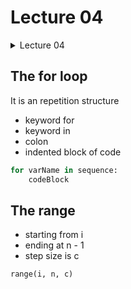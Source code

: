 # Lecture 04
 
<details><summary>Lecture 04</summary>
<p>

* **[The for loop](#the-for-loop)**<br/>      
* **[The range](#the-range)**<br />                      
        
</p>
</details>

## The for loop

It is an repetition structure


- keyword for
- keyword in
- colon
- indented block of code

```python
for varName in sequence:
    codeBlock
```

## The range

- starting from i
- ending at n - 1
- step size is c

`range(i, n, c)`


